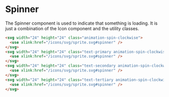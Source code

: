 # Spinner

The Spinner component is used to indicate that something is loading.
It is just a combination of the Icon component and the utility classes.

```html
<svg width="24" height="24" class="animation-spin-clockwise">
  <use xlink:href="/icons/svg/sprite.svg#spinner" />
</svg>
<svg width="24" height="24" class="text-primary animation-spin-clockwise">
  <use xlink:href="/icons/svg/sprite.svg#spinner" />
</svg>
<svg width="24" height="24" class="text-secondary animation-spin-clockwise">
  <use xlink:href="/icons/svg/sprite.svg#spinner" />
</svg>
<svg width="24" height="24" class="text-tertiary animation-spin-clockwise">
  <use xlink:href="/icons/svg/sprite.svg#spinner" />
</svg>
```
